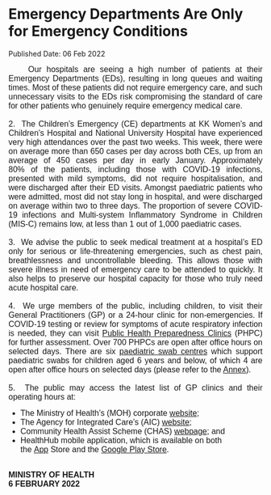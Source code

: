 <html>
    <meta http-equiv="Content-Type" content="text/html; charset=utf-8"/>
    <meta charset="utf-8"/>
    <title>Emergency Departments Are Only for Emergency Conditions</title>
    <body><h1>Emergency Departments Are Only for Emergency Conditions</h1>
    <p>Published Date: 06 Feb 2022</p> <p style="text-align: justify;"><span style="font-family: Arial; font-size: 16px;">&nbsp; &nbsp; Our h</span><span style="font-family: Arial; font-size: 16px;">ospitals are seeing a high number of patients at their Emergency Departments (EDs), resulting in long queues and waiting times. Most of these patients did not require emergency care, and such unnecessary visits to the EDs risk compromising the standard of care for other patients who genuinely require emergency medical care.&nbsp;<br><br>2. &nbsp;</span><span style="font-family: Arial; font-size: 16px; text-align: left;">The Children’s Emergency (CE) departments at KK Women’s and Children’s&nbsp;Hospital and National University Hospital have experienced very high attendances&nbsp;over the past two weeks. This week, there were on average more than 650 cases per day across both CEs, up from an average of 450 cases per day in early January. Approximately 80%&nbsp;of&nbsp;the patients, including those with COVID-19 infections, presented with mild symptoms, did not require hospitalisation, and were discharged after their ED visits. Amongst paediatric patients who were admitted, most did not stay long in hospital, and were discharged on average within two to three days. The proportion of severe COVID-19 infections and Multi-system Inflammatory Syndrome in Children (MIS-C) remains low, at less than 1 out of 1,000 paediatric cases.&nbsp;<br><br>3. &nbsp;</span><span style="font-family: Arial; font-size: 16px; text-align: left;">We advise the public to seek medical treatment at a hospital’s ED only for serious or life-threatening emergencies, such as chest pain, breathlessness and uncontrollable bleeding. This allows those with severe illness in need of emergency care to be attended to quickly. It also helps to preserve our hospital capacity for those who truly need acute hospital care.&nbsp;<br><br>4. &nbsp;</span><span style="text-align: left; font-family: Arial; font-size: 16px;">We urge members of the public, including children, to visit their General Practitioners (GP) or a 24-hour clinic for non-emergencies. If COVID-19 testing or review for symptoms of acute respiratory infection is needed, they can visit&nbsp;</span><a href="https://www.phpc.gov.sg/" style="text-align: left; font-family: Arial; font-size: 16px;">Public Health Preparedness Clinics</a><span style="text-align: left; font-family: Arial; font-size: 16px;">&nbsp;(PHPC) for further assessment. Over 700 PHPCs are open after office hours on selected days. There are six&nbsp;</span><a href="https://flu.gowhere.gov.sg/files/paediatric-swab-resources.pdf" style="text-align: left; font-family: Arial; font-size: 16px;">paediatric swab centres</a><span style="text-align: left; font-family: Arial; font-size: 16px;">&nbsp;which support paediatric swabs for children aged 6 years and below, of which 4 are open after office hours on selected days (please refer to the <a href="/docs/librariesprovider5/default-document-library/annex95d540cc97524115b8a11ee724e9a93c.pdf?sfvrsn=1c8701e5_0" title="Annex">Annex</a>).<br><br>5. &nbsp;</span><span style="font-family: Arial; font-size: 16px; text-align: left;">The public may access the latest list of GP clinics and their operating hours at:</span></p><ul style="list-style-type: disc;"><li><span style="font-family: Arial; font-size: 16px;"><span style="font-family: Arial;">The Ministry of Health’s (MOH) corporate&nbsp;<a href="https://www.moh.gov.sg/">website</a>;</span></span></li><li><span style="font-family: Arial; font-size: 16px;"><span style="font-family: Arial;">The Agency for Integrated Care’s (AIC)&nbsp;</span><a href="https://www.aic.sg/">website</a>;</span></li><li><span style="font-family: Arial; font-size: 16px;"><span style="font-family: Arial;">Community Health Assist Scheme (CHAS)&nbsp;</span><a href="https://www.chas.sg/">webpage</a>; and</span></li><li><span style="font-family: Arial; font-size: 16px;"><span style="font-family: Arial;">HealthHub mobile application, which is available on both the&nbsp;</span><a href="https://apps.apple.com/sg/app/healthhub-sg/id1034200875">App</a><span>&nbsp;Store</span>&nbsp;and the&nbsp;<a href="https://play.google.com/store/apps/details?id=sg.gov.hpb.healthhub">Google Play Store</a>.&nbsp;&nbsp;&nbsp;&nbsp;&nbsp;</span></li></ul><p style="margin-left: 0cm; text-align: justify;"><span style="font-family: Arial; font-size: 16px;"><br></span><strong style="font-family: Arial; font-size: 16px;">MINISTRY OF HEALTH<br></strong><strong><span style="font-size: 12pt; font-family: Arial;">6 FEBRUARY 2022</span></strong></p></body>
</html>